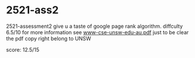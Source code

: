 # 2521-ass2
2521-assessment2
give u a taste of google page rank algorithm.
diffculty 6.5/10
for more information see www-cse-unsw-edu-au.pdf
just to be clear the pdf copy right belong to UNSW

score: 12.5/15

